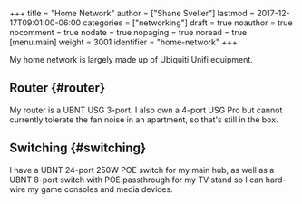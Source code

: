 +++
title = "Home Network"
author = ["Shane Sveller"]
lastmod = 2017-12-17T09:01:00-06:00
categories = ["networking"]
draft = true
noauthor = true
nocomment = true
nodate = true
nopaging = true
noread = true
[menu.main]
  weight = 3001
  identifier = "home-network"
+++

My home network is largely made up of Ubiquiti Unifi equipment.


## Router {#router}

My router is a UBNT USG 3-port. I also own a 4-port USG Pro but cannot currently
tolerate the fan noise in an apartment, so that's still in the box.


## Switching {#switching}

I have a UBNT 24-port 250W POE switch for my main hub, as well as a UBNT 8-port
switch with POE passthrough for my TV stand so I can hard-wire my game consoles and
media devices.
